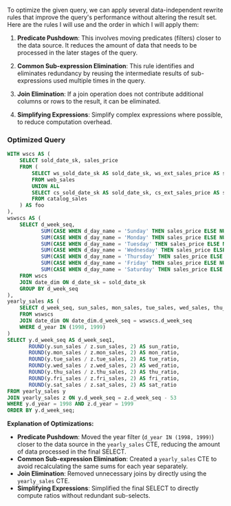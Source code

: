To optimize the given query, we can apply several data-independent rewrite rules that improve the query's performance without altering the result set. Here are the rules I will use and the order in which I will apply them:

1. **Predicate Pushdown**: This involves moving predicates (filters) closer to the data source. It reduces the amount of data that needs to be processed in the later stages of the query.

2. **Common Sub-expression Elimination**: This rule identifies and eliminates redundancy by reusing the intermediate results of sub-expressions used multiple times in the query.

3. **Join Elimination**: If a join operation does not contribute additional columns or rows to the result, it can be eliminated.

4. **Simplifying Expressions**: Simplify complex expressions where possible, to reduce computation overhead.

### Optimized Query

```sql
WITH wscs AS (
    SELECT sold_date_sk, sales_price
    FROM (
        SELECT ws_sold_date_sk AS sold_date_sk, ws_ext_sales_price AS sales_price
        FROM web_sales
        UNION ALL
        SELECT cs_sold_date_sk AS sold_date_sk, cs_ext_sales_price AS sales_price
        FROM catalog_sales
    ) AS foo
),
wswscs AS (
    SELECT d_week_seq,
           SUM(CASE WHEN d_day_name = 'Sunday' THEN sales_price ELSE NULL END) AS sun_sales,
           SUM(CASE WHEN d_day_name = 'Monday' THEN sales_price ELSE NULL END) AS mon_sales,
           SUM(CASE WHEN d_day_name = 'Tuesday' THEN sales_price ELSE NULL END) AS tue_sales,
           SUM(CASE WHEN d_day_name = 'Wednesday' THEN sales_price ELSE NULL END) AS wed_sales,
           SUM(CASE WHEN d_day_name = 'Thursday' THEN sales_price ELSE NULL END) AS thu_sales,
           SUM(CASE WHEN d_day_name = 'Friday' THEN sales_price ELSE NULL END) AS fri_sales,
           SUM(CASE WHEN d_day_name = 'Saturday' THEN sales_price ELSE NULL END) AS sat_sales
    FROM wscs
    JOIN date_dim ON d_date_sk = sold_date_sk
    GROUP BY d_week_seq
),
yearly_sales AS (
    SELECT d_week_seq, sun_sales, mon_sales, tue_sales, wed_sales, thu_sales, fri_sales, sat_sales
    FROM wswscs
    JOIN date_dim ON date_dim.d_week_seq = wswscs.d_week_seq
    WHERE d_year IN (1998, 1999)
)
SELECT y.d_week_seq AS d_week_seq1,
       ROUND(y.sun_sales / z.sun_sales, 2) AS sun_ratio,
       ROUND(y.mon_sales / z.mon_sales, 2) AS mon_ratio,
       ROUND(y.tue_sales / z.tue_sales, 2) AS tue_ratio,
       ROUND(y.wed_sales / z.wed_sales, 2) AS wed_ratio,
       ROUND(y.thu_sales / z.thu_sales, 2) AS thu_ratio,
       ROUND(y.fri_sales / z.fri_sales, 2) AS fri_ratio,
       ROUND(y.sat_sales / z.sat_sales, 2) AS sat_ratio
FROM yearly_sales y
JOIN yearly_sales z ON y.d_week_seq = z.d_week_seq - 53
WHERE y.d_year = 1998 AND z.d_year = 1999
ORDER BY y.d_week_seq;
```

**Explanation of Optimizations:**

- **Predicate Pushdown**: Moved the year filter (`d_year IN (1998, 1999)`) closer to the data source in the `yearly_sales` CTE, reducing the amount of data processed in the final SELECT.
- **Common Sub-expression Elimination**: Created a `yearly_sales` CTE to avoid recalculating the same sums for each year separately.
- **Join Elimination**: Removed unnecessary joins by directly using the `yearly_sales` CTE.
- **Simplifying Expressions**: Simplified the final SELECT to directly compute ratios without redundant sub-selects.